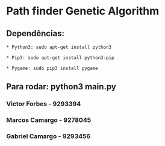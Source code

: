 # Path finder Genetic Algorithm

## Dependências:

	* Python3: sudo apt-get install python3

	* Pip3: sudo apt-get install python3-pip

	* Pygame: sudo pip3 install pygame

## Para rodar: python3 main.py

### Victor Forbes - 9293394
### Marcos Camargo - 9278045
### Gabriel Camargo - 9293456